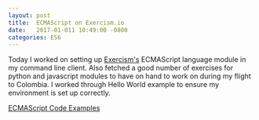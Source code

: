 ```yaml
---
layout: post
title:  ECMAScript on Exercism.io
date:   2017-01-011 10:49:00 -0800
categories: ES6
---
```


Today I worked on setting up [Exercism's](http://exercism.io/) ECMAScript language module in my command line client. Also fetched a good number of exercises for python and javascript modules to have on hand to work on during my flight to Colombia. I worked through Hello World example to ensure my environment is set up correctly.

[ECMAScript Code Examples](https://github.com/yenly/exercism_practice/tree/master/ecmascript)
